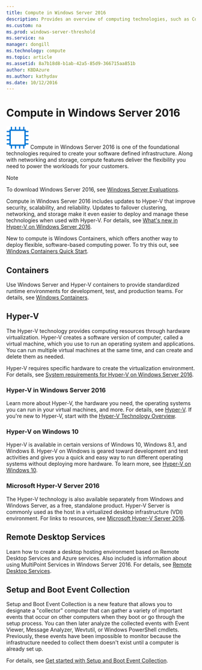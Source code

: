 ```yaml
---
title: Compute in Windows Server 2016
description: Provides an overview of computing technologies, such as Containers, Hyper-V, and Remote Desktop Services.
ms.custom: na
ms.prod: windows-server-threshold
ms.service: na
manager: dongill
ms.technology: compute
ms.topic: article
ms.assetid: 8a7b18d8-b1ab-42a5-85d9-366715aa851b
author: KBDAzure
ms.author: kathydav
ms.date: 10/12/2016
---
```

# Compute in Windows Server 2016 

<img src="3compute.png" style='align:left'> Compute in Windows Server 2016 is one of the foundational technologies required to create your software defined infrastructure. Along with networking and storage, compute features deliver the flexibility you need to power the workloads for your customers.

>[!Note]
> To download Windows Server 2016, see [Windows Server Evaluations](https://www.microsoft.com/evalcenter/evaluate-windows-server).

Compute in Windows Server 2016 includes updates to Hyper-V that improve security, scalability, and reliability. Updates to failover clustering, networking, and storage make it even easier to deploy and manage these technologies when used with Hyper-V. For details, see [What's new in Hyper-V on Windows Server 2016](./hyper-v/what-s-new-in-hyper-v-on-windows.md).   

New to compute is Windows Containers, which offers another way to deploy flexible, software-based computing power. To try this out, see [Windows Containers Quick Start](https://msdn.microsoft.com/virtualization/windowscontainers/quick_start/quick_start).

## Containers

Use Windows Server and Hyper-V containers to provide standardized runtime environments for development, test, and production teams. For details, see [Windows Containers](https://msdn.microsoft.com/virtualization/windowscontainers).

## Hyper-V

The Hyper-V technology provides computing resources through hardware virtualization. Hyper-V creates a software version of computer, called a virtual machine, which you use to run an operating system and applications. You can run multiple virtual machines at the same time, and can create and delete them as needed. 

Hyper-V requires specific hardware to create the virtualization environment. For details, see [System requirements for Hyper-V on Windows Server 2016](./hyper-v/system-requirements-for-hyper-v-on-windows.md). 

### Hyper-V in Windows Server 2016
Learn more about Hyper-V, the hardware you need, the operating systems you can run in your virtual machines, and more. For details, see [Hyper-V](./hyper-v/Hyper-V-on-Windows-Server.md). If you're new to Hyper-V, start with the [Hyper-V Technology Overview](./hyper-v/hyper-v-technology-overview.md).

### Hyper-V on Windows 10
Hyper-V is available in certain versions of Windows 10, Windows 8.1, and Windows 8. Hyper-V on Windows is geared toward development and test activities and gives you a quick and easy way to run different operating systems without deploying more hardware. To learn more, see 
[Hyper-V on Windows 10](https://msdn.microsoft.com/virtualization/hyperv_on_windows/windows_welcome).

### Microsoft Hyper-V Server 2016
The Hyper-V technology is also available separately from Windows and Windows Server, as a free, standalone product. Hyper-V Server is commonly used as the host in a virtualized desktop infrastructure (VDI) environment. For links to resources, see [Microsoft Hyper-V Server 2016](https://technet.microsoft.com/hyper-v-server-docs/).

## Remote Desktop Services

Learn how to create a desktop hosting environment based on Remote Desktop Services and Azure services. Also included is information about using MultiPoint Services in Windows Server 2016. For details, see [Remote Desktop Services](./remote-desktop-services/Host-desktops-and-apps-in-Remote-Desktop-Services.md).

## Setup and Boot Event Collection

Setup and Boot Event Collection is a new feature that allows you to designate a "collector" computer that can gather a variety of important events that occur on other computers when they boot or go through the setup process. You can then later analyze the collected events with Event Viewer, Message Analyzer, Wevtutil, or Windows PowerShell cmdlets. Previously, these events have been impossible to monitor because the infrastructure needed to collect them doesn't exist until a computer is already set up. 

For details, see [Get started with Setup and Boot Event Collection](Get-started-with-Setup-and-Boot-Event-Collection.md).

